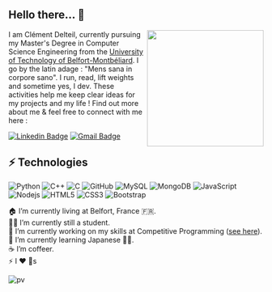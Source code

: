 ## Hello there... 👋
<img align='right' src="https://media.giphy.com/media/QVICrM6flPatRy6ezK/giphy.gif" width="230">


I am Clément Delteil, currently pursuing my Master's Degree in Computer Science Engineering from the [University of Technology of Belfort-Montbéliard](https://www.utbm.fr/). I go by the latin adage : "Mens sana in corpore sano". I run, read, lift weights and sometime yes, I dev. These activities help me keep clear ideas for my projects and my life ! Find out more about me & feel free to connect with me here :

[![Linkedin Badge](https://img.shields.io/badge/-clementdelteil-blue?style=flat-square&logo=Linkedin&logoColor=white&link=https://www.linkedin.com/in/clementdelteil/)](https://www.linkedin.com/in/clementdelteil/)
[![Gmail Badge](https://img.shields.io/badge/-clement.delteil@utbm.fr-c14438?style=flat-square&logo=Gmail&logoColor=white&link=mailto:clement.delteil@utbm.fr)](mailto:clement.delteil@utbm.fr)

## ⚡ Technologies
![Python](https://img.shields.io/badge/-Python-black?style=flat-square&logo=Python)
![C++](https://img.shields.io/badge/-C++-00599C?style=flat-square&logo=c)
![C](https://img.shields.io/badge/c%20-%2300599C.svg?&style=for-the-badge&logo=c&logoColor=white)
![GitHub](https://img.shields.io/badge/-GitHub-181717?style=flat-square&logo=github)
![MySQL](https://img.shields.io/badge/-MySQL-black?style=flat-square&logo=mysql)
![MongoDB](https://img.shields.io/badge/-MongoDB-black?style=flat-square&logo=mongodb)
![JavaScript](https://img.shields.io/badge/-JavaScript-black?style=flat-square&logo=javascript)
![Nodejs](https://img.shields.io/badge/-Nodejs-black?style=flat-square&logo=Node.js)
![HTML5](https://img.shields.io/badge/-HTML5-E34F26?style=flat-square&logo=html5&logoColor=white)
![CSS3](https://img.shields.io/badge/-CSS3-1572B6?style=flat-square&logo=css3)
![Bootstrap](https://img.shields.io/badge/-Bootstrap-563D7C?style=flat-square&logo=bootstrap)


🏠 I’m currently living at Belfort, France :fr:. <br/>
👨‍💻 I’m currently still a student.<br/>
🔭 I’m currently working on my skills at Competitive Programming ([see here](https://codeforces.com/profile/Wazzabeee)).<br/>
🌱 I’m currently learning Japanese 🤦‍♂.<br/>
☕️ I’m coffeer. <br/>
⚡ I ❤️ 🐶s <br/>



![pv](https://pageview.vercel.app/?github_user=wazzabeee)
